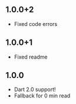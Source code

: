 ## 1.0.0+2

* Fixed code errors

## 1.0.0+1

* Fixed readme

## 1.0.0

* Dart 2.0 support!
* Fallback for 0 min read